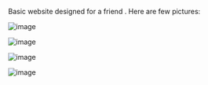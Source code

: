 Basic website designed for a friend .
Here are few pictures:

![image](https://github.com/DevMaan707/EarlyHealthAlert/assets/153905910/fb78aebe-2505-40cd-8651-8681cc4b7cc7)

![image](https://github.com/DevMaan707/EarlyHealthAlert/assets/153905910/22275d2b-9dbb-44da-978c-aa065cb22d70)

![image](https://github.com/DevMaan707/EarlyHealthAlert/assets/153905910/1005901f-2e1d-402e-a17b-bfc5cd25c6fa)


![image](https://github.com/DevMaan707/EarlyHealthAlert/assets/153905910/d1e69359-213d-4baa-a4bd-84ed3c5b86a6)





